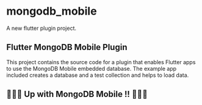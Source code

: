 # mongodb_mobile

A new flutter plugin project.

##     Flutter MongoDB Mobile Plugin

This project contains the source code for a plugin that enables Flutter apps to use the MongoDB Mobile embedded database.
The  example app included creates a database and a test collection and  helps to load data.


## 🧩🧩🧩  Up with MongoDB Mobile !!  🧩🧩🧩
